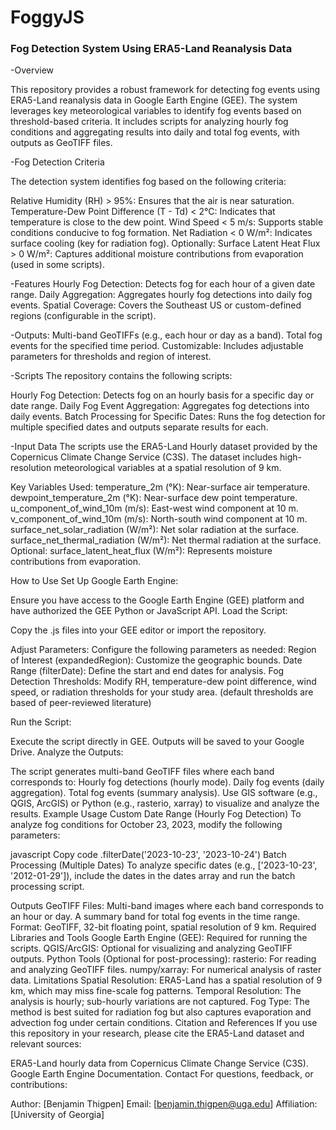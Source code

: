 # FoggyJS
### **Fog Detection System Using ERA5-Land Reanalysis Data**

-Overview

This repository provides a robust framework for detecting fog events using ERA5-Land reanalysis data in Google Earth Engine (GEE). The system leverages key meteorological variables to identify fog events based on threshold-based criteria. It includes scripts for analyzing hourly fog conditions and aggregating results into daily and total fog events, with outputs as GeoTIFF files.

-Fog Detection Criteria

The detection system identifies fog based on the following criteria:

Relative Humidity (RH) > 95%: Ensures that the air is near saturation.
Temperature-Dew Point Difference (T - Td) < 2°C: Indicates that temperature is close to the dew point.
Wind Speed < 5 m/s: Supports stable conditions conducive to fog formation.
Net Radiation < 0 W/m²: Indicates surface cooling (key for radiation fog).
Optionally: Surface Latent Heat Flux > 0 W/m²: Captures additional moisture contributions from evaporation (used in some scripts).

-Features
Hourly Fog Detection: Detects fog for each hour of a given date range.
Daily Aggregation: Aggregates hourly fog detections into daily fog events.
Spatial Coverage: Covers the Southeast US or custom-defined regions (configurable in the script).

-Outputs:
Multi-band GeoTIFFs (e.g., each hour or day as a band).
Total fog events for the specified time period.
Customizable: Includes adjustable parameters for thresholds and region of interest.

-Scripts
The repository contains the following scripts:

Hourly Fog Detection:
Detects fog on an hourly basis for a specific day or date range.
Daily Fog Event Aggregation:
Aggregates fog detections into daily events.
Batch Processing for Specific Dates:
Runs the fog detection for multiple specified dates and outputs separate results for each.

-Input Data
The scripts use the ERA5-Land Hourly dataset provided by the Copernicus Climate Change Service (C3S). The dataset includes high-resolution meteorological variables at a spatial resolution of 9 km.

Key Variables Used:
temperature_2m (°K): Near-surface air temperature.
dewpoint_temperature_2m (°K): Near-surface dew point temperature.
u_component_of_wind_10m (m/s): East-west wind component at 10 m.
v_component_of_wind_10m (m/s): North-south wind component at 10 m.
surface_net_solar_radiation (W/m²): Net solar radiation at the surface.
surface_net_thermal_radiation (W/m²): Net thermal radiation at the surface.
Optional: surface_latent_heat_flux (W/m²): Represents moisture contributions from evaporation.

How to Use
Set Up Google Earth Engine:

Ensure you have access to the Google Earth Engine (GEE) platform and have authorized the GEE Python or JavaScript API.
Load the Script:

Copy the .js files into your GEE editor or import the repository.

Adjust Parameters: 
Configure the following parameters as needed:
Region of Interest (expandedRegion): Customize the geographic bounds.
Date Range (filterDate): Define the start and end dates for analysis.
Fog Detection Thresholds: Modify RH, temperature-dew point difference, wind speed, or radiation thresholds for your study area. (default thresholds are based of peer-reviewed literature)   

Run the Script:

Execute the script directly in GEE.
Outputs will be saved to your Google Drive.
Analyze the Outputs:

The script generates multi-band GeoTIFF files where each band corresponds to:
Hourly fog detections (hourly mode).
Daily fog events (daily aggregation).
Total fog events (summary analysis).
Use GIS software (e.g., QGIS, ArcGIS) or Python (e.g., rasterio, xarray) to visualize and analyze the results.
Example Usage
Custom Date Range (Hourly Fog Detection)
To analyze fog conditions for October 23, 2023, modify the following parameters:

javascript
Copy code
.filterDate('2023-10-23', '2023-10-24')
Batch Processing (Multiple Dates)
To analyze specific dates (e.g., ['2023-10-23', '2012-01-29']), include the dates in the dates array and run the batch processing script.

Outputs
GeoTIFF Files:
Multi-band images where each band corresponds to an hour or day.
A summary band for total fog events in the time range.
Format: GeoTIFF, 32-bit floating point, spatial resolution of 9 km.
Required Libraries and Tools
Google Earth Engine (GEE): Required for running the scripts.
QGIS/ArcGIS: Optional for visualizing and analyzing GeoTIFF outputs.
Python Tools (Optional for post-processing):
rasterio: For reading and analyzing GeoTIFF files.
numpy/xarray: For numerical analysis of raster data.
Limitations
Spatial Resolution: ERA5-Land has a spatial resolution of 9 km, which may miss fine-scale fog patterns.
Temporal Resolution: The analysis is hourly; sub-hourly variations are not captured.
Fog Type: The method is best suited for radiation fog but also captures evaporation and advection fog under certain conditions.
Citation and References
If you use this repository in your research, please cite the ERA5-Land dataset and relevant sources:

ERA5-Land hourly data from Copernicus Climate Change Service (C3S).
Google Earth Engine Documentation.
Contact
For questions, feedback, or contributions:

Author: [Benjamin Thigpen]
Email: [benjamin.thigpen@uga.edu]
Affiliation: [University of Georgia]



